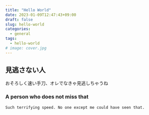 ```yaml
---
title: "Hello World"
date: 2023-01-09T12:47:43+09:00
draft: false
slug: hello-world
categories:
  - general
tags:
  - hello-world
# image: cover.jpg
---
```


## 見逃さない人

おそろしく速い手刀、オレでなきゃ見逃しちゃうね

### A person who does not miss that

```
Such terrifying speed. No one except me could have seen that.
```
